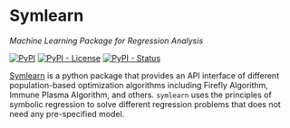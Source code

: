 # Symlearn
*Machine Learning Package for Regression Analysis*

[![PyPI](https://img.shields.io/pypi/v/symlearn)](https://pypi.org/project/symlearn/)
[![PyPI - License](https://img.shields.io/pypi/l/symlearn?color=green)](https://en.wikipedia.org/wiki/MIT_License)
[![PyPI - Status](https://img.shields.io/pypi/status/symlearn)](https://pypi.org/project/symlearn/)

[Symlearn] is a python package that provides an API interface of different population-based optimization algorithms including Firefly Algorithm, Immune Plasma Algorithm, and others. ``symlearn`` uses the principles of symbolic regression to solve different regression problems that does not need any pre-specified model. 

[Symlearn]: https://pypi.org/project/symlearn
